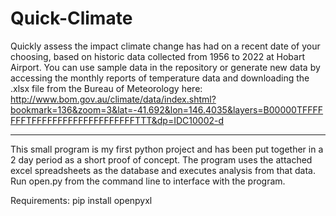 # Quick-Climate
Quickly assess the impact climate change has had on a recent date of your choosing, based on historic data collected from 1956 to 2022 at Hobart Airport. 
You can use sample data in the repository or generate new data by accessing the monthly reports of temperature data and downloading the .xlsx file from the Bureau of Meteorology here:
http://www.bom.gov.au/climate/data/index.shtml?bookmark=136&zoom=3&lat=-41.692&lon=146.4035&layers=B00000TFFFFFFFTFFFFFFFFFFFFFFFFFFFFTTT&dp=IDC10002-d

-----------------------

This small program is my first python project and has been put together in a 2 day period as a short proof of concept.
The program uses the attached excel spreadsheets as the database and executes analysis from that data. Run open.py from the command line to interface with the program.

Requirements:
  pip install openpyxl
  
